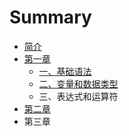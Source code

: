 # Summary

* [简介](README.md)
* [第一章](di-yi-zhang.md)
  * [一、基础语法](di-yi-zhang/yi-3001-ji-chu-yu-fa.md)
  * [二、变量和数据类型](di-yi-zhang/er-3001-bian-liang-he-shu-ju-lei-xing.md)
  * 三、表达式和运算符
* [第二章](di-er-zhang.md)
* 第三章

